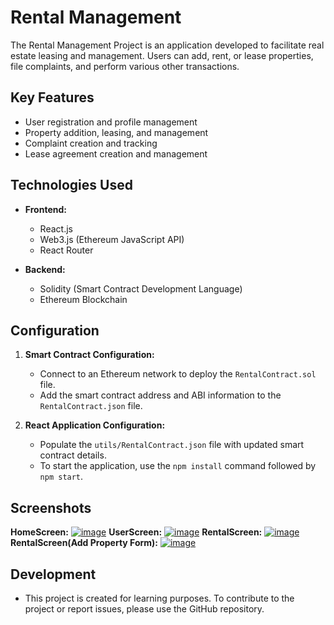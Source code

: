 # Rental Management

The Rental Management Project is an application developed to facilitate real estate leasing and management. Users can add, rent, or lease properties, file complaints, and perform various other transactions.

## Key Features

- User registration and profile management
- Property addition, leasing, and management
- Complaint creation and tracking
- Lease agreement creation and management

## Technologies Used

- **Frontend:**
  - React.js
  - Web3.js (Ethereum JavaScript API)
  - React Router

- **Backend:**
  - Solidity (Smart Contract Development Language)
  - Ethereum Blockchain

## Configuration

1. **Smart Contract Configuration:**
   - Connect to an Ethereum network to deploy the `RentalContract.sol` file.
   - Add the smart contract address and ABI information to the `RentalContract.json` file.

2. **React Application Configuration:**
   - Populate the `utils/RentalContract.json` file with updated smart contract details.
   - To start the application, use the `npm install` command followed by `npm start`.

## Screenshots
**HomeScreen:**
[![image](https://r.resimlink.com/jetGPf4oJxB.jpg)](https://resimlink.com/jetGPf4oJxB)
**UserScreen:**
[![image](https://r.resimlink.com/ofT0ai9hvs.jpg)](https://resimlink.com/ofT0ai9hvs)
**RentalScreen:**
[![image](https://r.resimlink.com/TrYdWaGLyR.jpg)](https://resimlink.com/TrYdWaGLyR)
**RentalScreen(Add Property Form):**
[![image](https://r.resimlink.com/8yoBpH.jpg)](https://resimlink.com/8yoBpH)

## Development

- This project is created for learning purposes. To contribute to the project or report issues, please use the GitHub repository.
